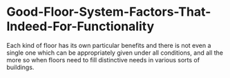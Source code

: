 # Good-Floor-System-Factors-That-Indeed-For-Functionality
Each kind of floor has its own particular benefits and there is not even a single one which can be appropriately given under all conditions, and all the more so when floors need to fill distinctive needs in various sorts of buildings.
